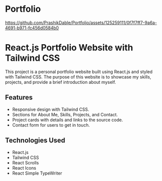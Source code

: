 # Portfolio

https://github.com/PrashikDable/Portfolio/assets/125259111/0f7f7ff7-9a6a-4691-b971-fc456d0584b0

# React.js Portfolio Website with Tailwind CSS

This project is a personal portfolio website built using React.js and styled with Tailwind CSS. The purpose of this website is to showcase my skills, projects, and provide a brief introduction about myself.

## Features

- Responsive design with Tailwind CSS.
- Sections for About Me, Skills, Projects, and Contact.
- Project cards with details and links to the source code.
- Contact form for users to get in touch.

## Technologies Used

- React.js
- Tailwind CSS
- React Scrolls
- React Icons
- React Simple TypeWriter
